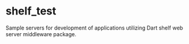shelf_test
==========

Sample servers for development of applications utilizing Dart shelf web server middleware package.
